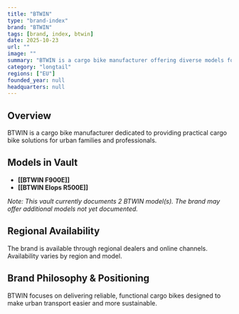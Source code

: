 ```yaml
---
title: "BTWIN"
type: "brand-index"
brand: "BTWIN"
tags: [brand, index, btwin]
date: 2025-10-23
url: ""
image: ""
summary: "BTWIN is a cargo bike manufacturer offering diverse models for families and professionals."
category: "longtail"
regions: ["EU"]
founded_year: null
headquarters: null
---
```


## Overview

BTWIN is a cargo bike manufacturer dedicated to providing practical cargo bike solutions for urban families and professionals.

## Models in Vault

- **[[BTWIN F900E]]**
- **[[BTWIN Elops R500E]]**

_Note: This vault currently documents 2 BTWIN model(s). The brand may offer additional models not yet documented._

## Regional Availability

The brand is available through regional dealers and online channels. Availability varies by region and model.

## Brand Philosophy & Positioning

BTWIN focuses on delivering reliable, functional cargo bikes designed to make urban transport easier and more sustainable.
